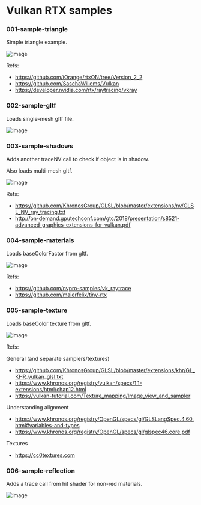 # Vulkan RTX samples

### 001-sample-triangle

Simple triangle example.

![image](https://user-images.githubusercontent.com/4008312/71532764-d79a0200-28a9-11ea-80ac-7d80a7b21106.png)

Refs:
* https://github.com/iOrange/rtxON/tree/Version_2_2
* https://github.com/SaschaWillems/Vulkan
* https://developer.nvidia.com/rtx/raytracing/vkray


### 002-sample-gltf

Loads single-mesh gltf file.

![image](https://user-images.githubusercontent.com/4008312/71532798-fdbfa200-28a9-11ea-969d-45f0b62cb789.png)


### 003-sample-shadows

Adds another traceNV call to check if object is in shadow.

Also loads multi-mesh gltf.

![image](https://user-images.githubusercontent.com/4008312/71532851-4f682c80-28aa-11ea-8bb6-297177abed2b.png)

Refs:
* https://github.com/KhronosGroup/GLSL/blob/master/extensions/nv/GLSL_NV_ray_tracing.txt
* http://on-demand.gputechconf.com/gtc/2018/presentation/s8521-advanced-graphics-extensions-for-vulkan.pdf


### 004-sample-materials

Loads baseColorFactor from gltf.

![image](https://user-images.githubusercontent.com/4008312/71553072-9e52b680-29bd-11ea-80a4-24fb6354c16e.png)

Refs:
* https://github.com/nvpro-samples/vk_raytrace
* https://github.com/maierfelix/tiny-rtx


### 005-sample-texture

Loads baseColor texture from gltf.

![image](https://user-images.githubusercontent.com/4008312/71569766-48961100-2a86-11ea-95d0-27184f762d97.png)

Refs:

General (and separate samplers/textures)
- https://github.com/KhronosGroup/GLSL/blob/master/extensions/khr/GL_KHR_vulkan_glsl.txt
- https://www.khronos.org/registry/vulkan/specs/1.1-extensions/html/chap12.html
- https://vulkan-tutorial.com/Texture_mapping/Image_view_and_sampler

Understanding alignment
- https://www.khronos.org/registry/OpenGL/specs/gl/GLSLangSpec.4.60.html#variables-and-types
- https://www.khronos.org/registry/OpenGL/specs/gl/glspec46.core.pdf

Textures
- https://cc0textures.com

### 006-sample-reflection

Adds a trace call from hit shader for non-red materials.

![image](https://user-images.githubusercontent.com/4008312/71643191-28737700-2c6b-11ea-9ac0-506082b964ef.png)
